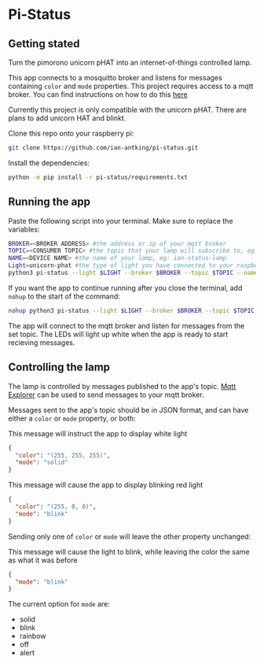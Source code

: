 # Pi-Status

## Getting stated

Turn the pimorono unicorn pHAT into an internet-of-things controlled lamp.

This app connects to a mosquitto broker and listens for messages containing `color` and `mode` properties. This project requires access to a mqtt broker. You can find instructions on how to do this [here](https://appcodelabs.com/introduction-to-iot-build-an-mqtt-server-using-raspberry-pi) 

Currently this project is only compatible with the unicorn pHAT. There are plans to add unicorn HAT and blinkt.

Clone this repo onto your raspberry pi: 

```bash
git clone https://github.com/ian-antking/pi-status.git
```

Install the dependencies: 
```bash
python -m pip install -r pi-status/requirements.txt
```

## Running the app

Paste the following script into your terminal. Make sure to replace the variables:
```bash
BROKER=<BROKER ADDRESS> #the address or ip of your mqtt broker
TOPIC=<CONSUMER TOPIC> #the topic that your lamp will subscribe to, eg: status/ian
NAME=<DEVICE NAME> #the name of your lamp, eg: ian-status-lamp
Light=unicorn-phat #the type of light you have connected to your raspberry pi. Currently only unicorn-phat is supported
python3 pi-status --light $LIGHT --broker $BROKER --topic $TOPIC --name $NAME
```

If you want the app to continue running after you close the terminal, add `nohup` to the start of the command:

```bash
nohup python3 pi-status --light $LIGHT --broker $BROKER --topic $TOPIC --name $NAME
```

The app will connect to the mqtt broker and listen for messages from the set topic. The LEDs will light up white when the app is ready to start recieving messages.

## Controlling the lamp

The lamp is controlled by messages published to the app's topic. [Mqtt Explorer](http://mqtt-explorer.com/) can be used to send messages to your mqtt broker.

Messages sent to the app's topic should be in JSON format, and can have either a `color` or `mode` property, or both:

This message will instruct the app to display white light
```json
{
  "color": "(255, 255, 255)",
  "mode": "solid"
}
```

This message will cause the app to display blinking red light
```json
{
  "color": "(255, 0, 0)",
  "mode": "blink"
}
```

Sending only one of `color` or `mode` will leave the other property unchanged:

This message will cause the light to blink, while leaving the color the same as what it was before
```json
{
  "mode": "blink"
}
```

The current option for `mode` are:
  - solid
  - blink
  - rainbow
  - off
  - alert